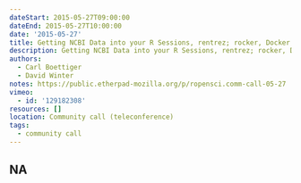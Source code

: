 ```yaml
---
dateStart: 2015-05-27T09:00:00
dateEnd: 2015-05-27T10:00:00
date: '2015-05-27'
title: Getting NCBI Data into your R Sessions, rentrez; rocker, Docker for R
description: Getting NCBI Data into your R Sessions, rentrez; rocker, Docker for R
authors:
  - Carl Boettiger
  - David Winter
notes: https://public.etherpad-mozilla.org/p/ropensci.comm-call-05-27
vimeo:
  - id: '129182308'
resources: []
location: Community call (teleconference)
tags:
  - community call
---
```

NA
---

